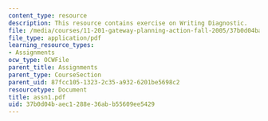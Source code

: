 ```yaml
---
content_type: resource
description: This resource contains exercise on Writing Diagnostic.
file: /media/courses/11-201-gateway-planning-action-fall-2005/37b0d04baec1288e36abb55609ee5429_assn1.pdf
file_type: application/pdf
learning_resource_types:
- Assignments
ocw_type: OCWFile
parent_title: Assignments
parent_type: CourseSection
parent_uid: 87fcc105-1323-2c35-a932-6201be5698c2
resourcetype: Document
title: assn1.pdf
uid: 37b0d04b-aec1-288e-36ab-b55609ee5429
---
```

